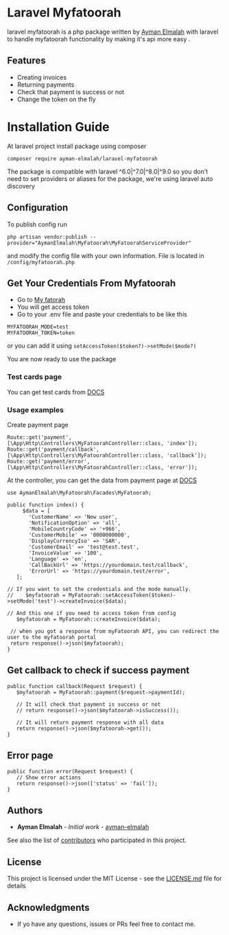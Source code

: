 # Laravel Myfatoorah
laravel myfatoorah is a php package written by [Ayman Elmalah](https://github.com/ayman-elmalah) with laravel to handle myfatoorah functionality by making it's api more easy .

## Features
- Creating invoices
- Returning payments
- Check that payment is success or not
- Change the token on the fly

# Installation Guide
At laravel project install package using composer
```
composer require ayman-elmalah/laravel-myfatoorah
```
The package is compatible with laravel ^6.0|^7.0|^8.0|^9.0 so you don't need to set providers or aliases for the package, we're using laravel auto discovery

## Configuration
To publish config run
```
php artisan vendor:publish --provider="AymanElmalah\MyFatoorah\MyFatoorahServiceProvider"
```
and modify the config file with your own information. File is located in `/config/myfatoorah.php`

## Get Your Credentials From Myfatoorah
- Go to [My fatorah](https://www.myfatoorah.com/)
- You will get access token
- Go to your .env file and paste your credentials to be like this

 ```
MYFATOORAH_MODE=test
MYFATOORAH_TOKEN=token
 ```
or you can add it using `setAccessToken($token?)->setMode($mode?)`

You are now ready to use the package

### Test cards page
You can get test cards from [DOCS](https://myfatoorah.readme.io/docs/test-cards)

### Usage examples

Create payment page
 ```
Route::get('payment', [\App\Http\Controllers\MyFatoorahController::class, 'index']);
Route::get('payment/callback', [\App\Http\Controllers\MyFatoorahController::class, 'callback']);
Route::get('payment/error', [\App\Http\Controllers\MyFatoorahController::class, 'error']);
 ```
At the controller, you can get the data from payment page at [DOCS](https://myfatoorah.readme.io/docs/send-payment-offsite)
 ```
 use AymanElmalah\MyFatoorah\Facades\MyFatoorah;
 
 public function index() {
      $data = [
        'CustomerName' => 'New user',
        'NotificationOption' => 'all',
        'MobileCountryCode' => '+966',
        'CustomerMobile' => '0000000000',
        'DisplayCurrencyIso' => 'SAR',
        'CustomerEmail' => 'test@test.test',
        'InvoiceValue' => '100',
        'Language' => 'en',
        'CallBackUrl' => 'https://yourdomain.test/callback',
        'ErrorUrl' => 'https://yourdomain.test/error',
    ];

// If you want to set the credentials and the mode manually.
//    $myfatoorah = MyFatoorah::setAccessToken($token)->setMode('test')->createInvoice($data);

// And this one if you need to access token from config
    $myfatoorah = MyFatoorah::createInvoice($data);

  // when you got a response from myFatoorah API, you can redirect the user to the myfatoorah portal 
  return response()->json($myfatoorah);
}
 ```
## Get callback to check if success payment
  ```
  public function callback(Request $request) {
     $myfatoorah = MyFatoorah::payment($request->paymentId);

     // It will check that payment is success or not
     // return response()->json($myfatoorah->isSuccess());
     
     // It will return payment response with all data
     return response()->json($myfatoorah->get());
  }
  ```

## Error page

  ```
  public function error(Request $request) {
     // Show error actions
     return response()->json(['status' => 'fail']);
  }
  ```

## Authors

* **Ayman Elmalah** - *Initial work* - [ayman-elmalah](https://github.com/ayman-elmalah)

See also the list of [contributors](https://github.com/ayman-elmalah/laravel-myfatoorah/graphs/contributors) who participated in this project.

## License

This project is licensed under the MIT License - see the [LICENSE.md](LICENSE.md) file for details

## Acknowledgments

* If yo have any questions, issues or PRs feel free to contact me.
